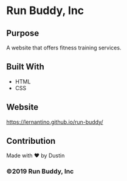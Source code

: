 # Run Buddy, Inc

## Purpose

A website that offers fitness training services.


## Built With

- HTML
- CSS

## Website

https://lernantino.github.io/run-buddy/

## Contribution

Made with ❤️ by Dustin

### ©️2019 Run Buddy, Inc

